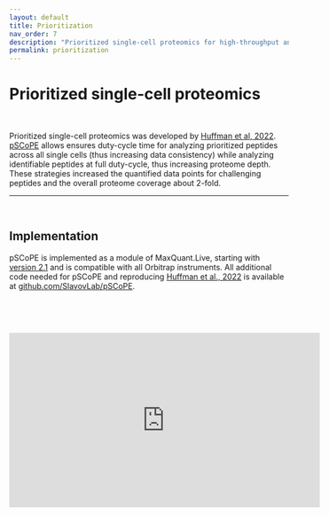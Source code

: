 ```yaml
---
layout: default
title: Prioritization
nav_order: 7
description: "Prioritized single-cell proteomics for high-throughput and multiplexed single-cell proteomics by mass-spectrometry using pSCoPE"
permalink: prioritization
---
```


# Prioritized single-cell proteomics

&nbsp;

Prioritized single-cell proteomics was developed by [Huffman et al, 2022][pSCoPE_Preprint]. [pSCoPE](https://scp.slavovlab.net/pSCoPE) allows ensures duty-cycle time for analyzing prioritized peptides across all single cells (thus increasing data consistency) while analyzing identifiable peptides at full duty-cycle, thus increasing proteome depth. These strategies increased the quantified data points for challenging peptides and the overall proteome coverage about 2-fold.  

---


&nbsp;

## Implementation
pSCoPE is implemented as a module of MaxQuant.Live, starting with [version 2.1](http://www.maxquant.live) and is compatible with all Orbitrap instruments. All additional code needed for pSCoPE and reproducing [Huffman et al., 2022][pSCoPE_Preprint] is available at [github.com/SlavovLab/pSCoPE](https://github.com/SlavovLab/pSCoPE).

&nbsp;  

&nbsp;

<iframe width="560" height="315" src="https://www.youtube.com/embed/SP0x3gAALtg" title="YouTube video player" frameborder="0" allow="accelerometer; autoplay; clipboard-write; encrypted-media; gyroscope; picture-in-picture" allowfullscreen></iframe>

&nbsp;  

&nbsp;

&nbsp;


&nbsp;

&nbsp;

[pSCoPE_Preprint]: https://www.biorxiv.org/content/10.1101/2022.03.16.484655v1 "Prioritized Single Cell ProtEomics by Mass-Spectrometry"





&nbsp;

&nbsp;

&nbsp;
